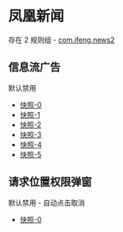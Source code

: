 # 凤凰新闻

存在 2 规则组 - [com.ifeng.news2](/src/apps/com.ifeng.news2.ts)

## 信息流广告

默认禁用

- [快照-0](https://i.gkd.li/import/12705500)
- [快照-1](https://i.gkd.li/import/12705508)
- [快照-2](https://i.gkd.li/import/12705511)
- [快照-3](https://i.gkd.li/import/12705518)
- [快照-4](https://i.gkd.li/import/12705520)
- [快照-5](https://i.gkd.li/import/12705505)

## 请求位置权限弹窗

默认禁用 - 自动点击取消

- [快照-0](https://i.gkd.li/import/12705531)
